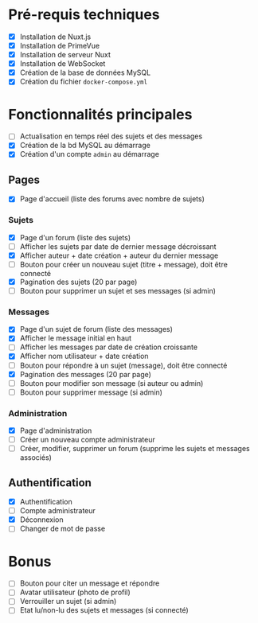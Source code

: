 # Pré-requis techniques

- [x] Installation de Nuxt.js
- [x] Installation de PrimeVue
- [x] Installation de serveur Nuxt
- [x] Installation de WebSocket
- [x] Création de la base de données MySQL
- [x] Création du fichier `docker-compose.yml`

# Fonctionnalités principales

- [ ] Actualisation en temps réel des sujets et des messages
- [x] Création de la bd MySQL au démarrage
- [x] Création d'un compte `admin` au démarrage

## Pages

- [x] Page d'accueil (liste des forums avec nombre de sujets)

### Sujets

- [x] Page d'un forum (liste des sujets)
- [ ] Afficher les sujets par date de dernier message décroissant
- [x] Afficher auteur + date création + auteur du dernier message
- [ ] Bouton pour créer un nouveau sujet (titre + message), doit être connecté
- [x] Pagination des sujets (20 par page)
- [ ] Bouton pour supprimer un sujet et ses messages (si admin)

### Messages

- [x] Page d'un sujet de forum (liste des messages)
- [x] Afficher le message initial en haut
- [ ] Afficher les messages par date de création croissante
- [x] Afficher nom utilisateur + date création
- [ ] Bouton pour répondre à un sujet (message), doit être connecté
- [x] Pagination des messages (20 par page)
- [ ] Bouton pour modifier son message (si auteur ou admin)
- [ ] Bouton pour supprimer message (si admin)

### Administration

- [x] Page d'administration
- [ ] Créer un nouveau compte administrateur
- [ ] Créer, modifier, supprimer un forum (supprime les sujets et messages associés)

## Authentification

- [x] Authentification
- [ ] Compte administrateur
- [x] Déconnexion
- [ ] Changer de mot de passe

# Bonus

- [ ] Bouton pour citer un message et répondre
- [ ] Avatar utilisateur (photo de profil)
- [ ] Verrouiller un sujet (si admin)
- [ ] Etat lu/non-lu des sujets et messages (si connecté)
